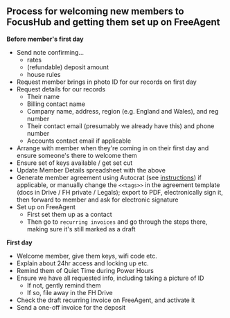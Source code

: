 ## Process for welcoming new members to FocusHub and getting them set up on FreeAgent

**Before member's first day** 
* Send note confirming...
  * rates
  * (refundable) deposit amount
  * house rules
* Request member brings in photo ID for our records on first day
* Request details for our records
  * Their name
  * Billing contact name
  * Company name, address, region (e.g. England and Wales), and reg number
  * Their contact email (presumably we already have this) and phone number
  * Accounts contact email if applicable
* Arrange with member when they're coming in on their first day and ensure someone's there to welcome them
* Ensure set of keys available / get set cut
* Update Member Details spreadsheet with the above
* Generate member agreement using Autocrat (see [instructions](https://github.com/dwyl/process-handbook/issues/70)) if applicable, or manually change the `<<tags>>` in the agreement template (docs in Drive / FH private / Legals); export to PDF, electronically sign it, then forward to member and ask for electronic signature
* Set up on FreeAgent
  * First set them up as a contact
  * Then go to `recurring invoices` and go through the steps there, making sure it's still marked as a draft

**First day**
* Welcome member, give them keys, wifi code etc.
* Explain about 24hr access and locking up etc.
* Remind them of Quiet Time during Power Hours
* Ensure we have all requested info, including taking a picture of ID
  * If not, gently remind them
  * If so, file away in the FH Drive
* Check the draft recurring invoice on FreeAgent, and activate it
* Send a one-off invoice for the deposit
